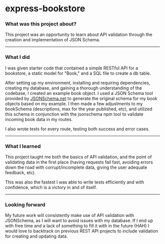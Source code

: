 # express-bookstore


### What was this project about? 

This project was an opportunity to learn about API validation through the creation and implementation of JSON Schema. 

--- 

### What I did 

I was given starter code that contained a simple RESTful API for a bookstore, a static model for "Book," and a SQL file to create a db table. 

After setting up my environment, installing and requiring dependencies, creating my database, and gaining a thorough understanding of the codebase, I created an example book object. I used a JSON Schema tool provided by [JSONSchema.net](https://jsonschema.net/home) to generate the original schema for my book objects based on my example. I then made a few adjustments to my bookSchema (descriptions, max for the year published, etc), and utilized this schema in conjunction with the jsonschema npm tool to validate incoming book data in my routes.

I also wrote tests for every route, testing both success and error cases. 

--- 

### What I learned

This project taught me both the basics of API validation, and the point of validating data in the first place (having requests fail fast, avoiding errors down the road with corrupt/incomplete data, giving the user adequate feedback, etc). 

This was also the fastest I was able to write tests efficiently and with confidence, which is a victory in and of itself. 

--- 

### Looking forward 

My future work will consistently make use of API validation with JSONSchema, as I will want to avoid issues with my database. If I end up with free time and a lack of something to fill it with in the future (HAH) I would love to backtrack on previous REST API projects to include validation for creating and updating data.   
